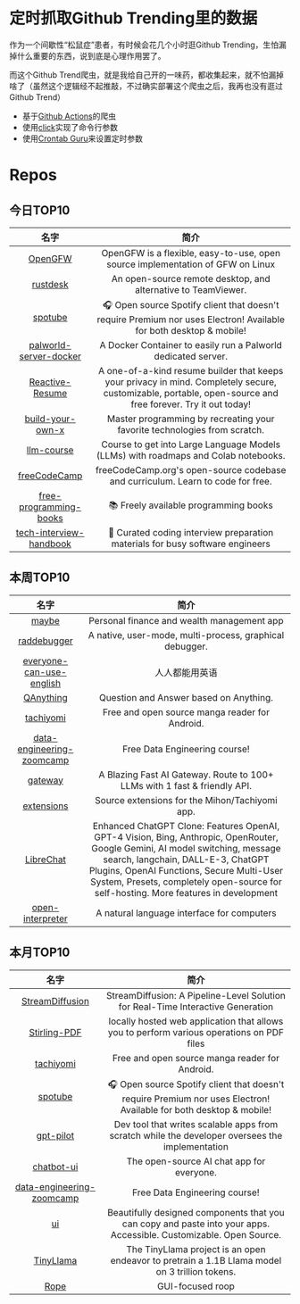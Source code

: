 # 定时抓取Github Trending里的数据

作为一个间歇性“松鼠症”患者，有时候会花几个小时逛Github Trending，生怕漏掉什么重要的东西，说到底是心理作用罢了。

而这个Github Trend爬虫，就是我给自己开的一味药，都收集起来，就不怕漏掉啥了（虽然这个逻辑经不起推敲，不过确实部署这个爬虫之后，我再也没有逛过Github Trend）

* 基于[Github Actions](https://docs.github.com/en/actions)的爬虫
* 使用[click](https://github.com/pallets/click)实现了命令行参数
* 使用[Crontab Guru](https://crontab.guru/)来设置定时参数

# Repos
## 今日TOP10 
<!-- START OF DAILY_TOP10_REPOS -->
| 名字 | 简介 |
| :----: | :----: |
| [OpenGFW](https://github.com/apernet/OpenGFW) | OpenGFW is a flexible, easy-to-use, open source implementation of GFW on Linux |
| [rustdesk](https://github.com/rustdesk/rustdesk) | An open-source remote desktop, and alternative to TeamViewer. |
| [spotube](https://github.com/KRTirtho/spotube) | 🎧 Open source Spotify client that doesn't require Premium nor uses Electron! Available for both desktop & mobile! |
| [palworld-server-docker](https://github.com/thijsvanloef/palworld-server-docker) | A Docker Container to easily run a Palworld dedicated server. |
| [Reactive-Resume](https://github.com/AmruthPillai/Reactive-Resume) | A one-of-a-kind resume builder that keeps your privacy in mind. Completely secure, customizable, portable, open-source and free forever. Try it out today! |
| [build-your-own-x](https://github.com/codecrafters-io/build-your-own-x) | Master programming by recreating your favorite technologies from scratch. |
| [llm-course](https://github.com/mlabonne/llm-course) | Course to get into Large Language Models (LLMs) with roadmaps and Colab notebooks. |
| [freeCodeCamp](https://github.com/freeCodeCamp/freeCodeCamp) | freeCodeCamp.org's open-source codebase and curriculum. Learn to code for free. |
| [free-programming-books](https://github.com/EbookFoundation/free-programming-books) | 📚 Freely available programming books |
| [tech-interview-handbook](https://github.com/yangshun/tech-interview-handbook) | 💯 Curated coding interview preparation materials for busy software engineers |
<!-- END OF DAILY_TOP10_REPOS -->

## 本周TOP10
<!-- START OF WEEKLY_TOP10_REPOS -->
| 名字 | 简介 |
| :----: | :----: |
| [maybe](https://github.com/maybe-finance/maybe) | Personal finance and wealth management app |
| [raddebugger](https://github.com/EpicGames/raddebugger) | A native, user-mode, multi-process, graphical debugger. |
| [everyone-can-use-english](https://github.com/xiaolai/everyone-can-use-english) | 人人都能用英语 |
| [QAnything](https://github.com/netease-youdao/QAnything) | Question and Answer based on Anything. |
| [tachiyomi](https://github.com/tachiyomiorg/tachiyomi) | Free and open source manga reader for Android. |
| [data-engineering-zoomcamp](https://github.com/DataTalksClub/data-engineering-zoomcamp) | Free Data Engineering course! |
| [gateway](https://github.com/Portkey-AI/gateway) | A Blazing Fast AI Gateway. Route to 100+ LLMs with 1 fast & friendly API. |
| [extensions](https://github.com/keiyoushi/extensions) | Source extensions for the Mihon/Tachiyomi app. |
| [LibreChat](https://github.com/danny-avila/LibreChat) | Enhanced ChatGPT Clone: Features OpenAI, GPT-4 Vision, Bing, Anthropic, OpenRouter, Google Gemini, AI model switching, message search, langchain, DALL-E-3, ChatGPT Plugins, OpenAI Functions, Secure Multi-User System, Presets, completely open-source for self-hosting. More features in development |
| [open-interpreter](https://github.com/KillianLucas/open-interpreter) | A natural language interface for computers |
<!-- END OF WEEKLY_TOP10_REPOS -->

## 本月TOP10
<!-- START OF MONTHLY_TOP10_REPOS -->
| 名字 | 简介 |
| :----: | :----: |
| [StreamDiffusion](https://github.com/cumulo-autumn/StreamDiffusion) | StreamDiffusion: A Pipeline-Level Solution for Real-Time Interactive Generation |
| [Stirling-PDF](https://github.com/Stirling-Tools/Stirling-PDF) | locally hosted web application that allows you to perform various operations on PDF files |
| [tachiyomi](https://github.com/tachiyomiorg/tachiyomi) | Free and open source manga reader for Android. |
| [spotube](https://github.com/KRTirtho/spotube) | 🎧 Open source Spotify client that doesn't require Premium nor uses Electron! Available for both desktop & mobile! |
| [gpt-pilot](https://github.com/Pythagora-io/gpt-pilot) | Dev tool that writes scalable apps from scratch while the developer oversees the implementation |
| [chatbot-ui](https://github.com/mckaywrigley/chatbot-ui) | The open-source AI chat app for everyone. |
| [data-engineering-zoomcamp](https://github.com/DataTalksClub/data-engineering-zoomcamp) | Free Data Engineering course! |
| [ui](https://github.com/shadcn-ui/ui) | Beautifully designed components that you can copy and paste into your apps. Accessible. Customizable. Open Source. |
| [TinyLlama](https://github.com/jzhang38/TinyLlama) | The TinyLlama project is an open endeavor to pretrain a 1.1B Llama model on 3 trillion tokens. |
| [Rope](https://github.com/Hillobar/Rope) | GUI-focused roop |
<!-- END OF MONTHLY_TOP10_REPOS -->
